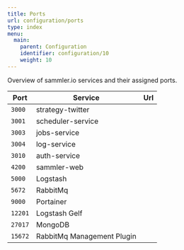 ```yaml
---
title: Ports
url: configuration/ports
type: index
menu:
  main:
    parent: Configuration
    identifier: configuration/10
    weight: 10
---
```


Overview of sammler.io services and their assigned ports.

| Port    | Service | Url |
| ---     | --- | --- |
| `3000`  | strategy-twitter  | |
| `3001`  | scheduler-service | |
| `3003`  | jobs-service | |
| `3004`  | log-service | |
| `3010`  | auth-service | |
| `4200`  | sammler-web | |
| `5000`  | Logstash | |
| `5672`  | RabbitMq | |
| `9000`  | Portainer | |
| `12201` | Logstash Gelf | |
| `27017` | MongoDB | |
| `15672` | RabbitMq Management Plugin | |
